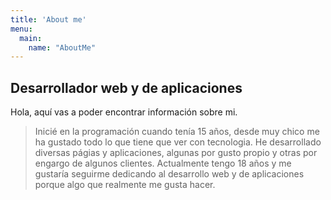 ```yaml
---
title: 'About me'
menu:
  main:
    name: "AboutMe"
---
```


## Desarrollador web y de aplicaciones

Hola, aquí vas a poder encontrar información sobre mi.

> Inicié en la programación cuando tenía 15 años, desde muy chico me ha gustado todo lo que tiene que ver con tecnologia. 
> He desarrollado diversas págias y aplicaciones, algunas por gusto propio y otras por engargo de algunos clientes. 
> Actualmente tengo 18 años y me gustaría seguirme dedicando al desarrollo web y de aplicaciones porque  algo  que realmente me gusta hacer.


